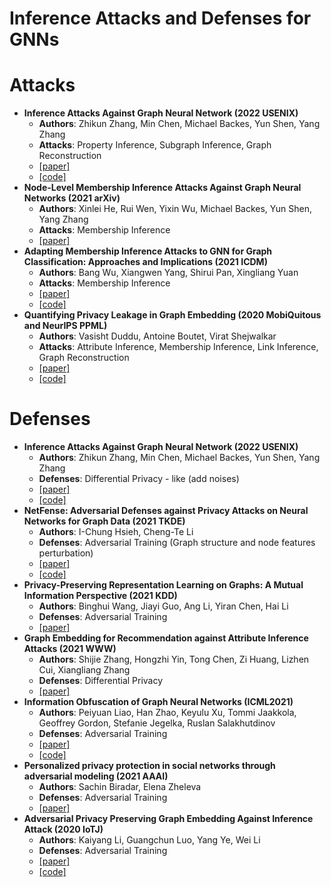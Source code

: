 # Inference Attacks and Defenses for GNNs

# Attacks
- **Inference Attacks Against Graph Neural Network (2022 USENIX)**
  - **Authors**: Zhikun Zhang, Min Chen, Michael Backes, Yun Shen, Yang Zhang
  - **Attacks**: Property Inference, Subgraph Inference, Graph Reconstruction
  - [[paper]](https://www.usenix.org/system/files/sec22summer_zhang-zhikun.pdf)
  - [[code]](https://github.com/Zhangzhk0819/GNN-Embedding-Leaks)
- **Node-Level Membership Inference Attacks Against Graph Neural Networks (2021 arXiv)**
  - **Authors**: Xinlei He, Rui Wen, Yixin Wu, Michael Backes, Yun Shen, Yang Zhang
  - **Attacks**: Membership Inference
  - [[paper]](https://arxiv.org/pdf/2102.05429.pdf)
  <!--- [[code]]()-->
- **Adapting Membership Inference Attacks to GNN for Graph Classification: Approaches and Implications (2021 ICDM)**
  - **Authors**: Bang Wu, Xiangwen Yang, Shirui Pan, Xingliang Yuan
  - **Attacks**: Membership Inference
  - [[paper]](https://arxiv.org/pdf/2110.08760.pdf)
  - [[code]](https://github.com/trustworthygnn/mia-gnn)
- **Quantifying Privacy Leakage in Graph Embedding (2020 MobiQuitous and NeurIPS PPML)**
  - **Authors**: Vasisht Duddu, Antoine Boutet, Virat Shejwalkar
  - **Attacks**: Attribute Inference, Membership Inference, Link Inference, Graph Reconstruction
  - [[paper]](https://arxiv.org/pdf/2010.00906.pdf)
  - [[code]](https://github.com/vasishtduddu/GraphLeaks)


# Defenses
- **Inference Attacks Against Graph Neural Network (2022 USENIX)**
  - **Authors**: Zhikun Zhang, Min Chen, Michael Backes, Yun Shen, Yang Zhang
  - **Defenses**: Differential Privacy - like (add noises)
  - [[paper]](https://www.usenix.org/system/files/sec22summer_zhang-zhikun.pdf)
  - [[code]](https://github.com/Zhangzhk0819/GNN-Embedding-Leaks)
- **NetFense: Adversarial Defenses against Privacy Attacks on Neural Networks for Graph Data (2021 TKDE)**
  - **Authors**: I-Chung Hsieh, Cheng-Te Li
  - **Defenses**: Adversarial Training (Graph structure and node features perturbation)
  - [[paper]](https://arxiv.org/pdf/2106.11865.pdf)
  - [[code]](https://github.com/ICHproject/NetFense/)
- **Privacy-Preserving Representation Learning on Graphs: A Mutual Information Perspective (2021 KDD)**
  - **Authors**: Binghui Wang, Jiayi Guo, Ang Li, Yiran Chen, Hai Li
  - **Defenses**: Adversarial Training
  - [[paper]](https://dl.acm.org/doi/pdf/10.1145/3447548.3467273?casa_token=lyzYuHgLz1QAAAAA:A-Sn-2RXI-uRp7pe-BuvJVVSYNUsbt3mwXANN-DLNTT5NCbEzo11V-cIeT6Y-9z-h8Ea2g7eswM)
  <!--- [[code]] -->
- **Graph Embedding for Recommendation against Attribute Inference Attacks (2021 WWW)**
  - **Authors**: Shijie Zhang, Hongzhi Yin, Tong Chen, Zi Huang, Lizhen Cui, Xiangliang Zhang
  - **Defenses**: Differential Privacy
  - [[paper]](https://dl.acm.org/doi/abs/10.1145/3442381.3449813?casa_token=QJftjQKsufcAAAAA%3Aqpy41OVvbRVL9OId9qiUPgC5I8Knc-QYZIocdut4eSj2_L2Z9dDCwBIo7oYXF2A7_0hihQLh4Kg)
  <!--- [[code]] -->
- **Information Obfuscation of Graph Neural Networks (ICML2021)**
  - **Authors**: Peiyuan Liao, Han Zhao, Keyulu Xu, Tommi Jaakkola, Geoffrey Gordon, Stefanie Jegelka, Ruslan Salakhutdinov
  - **Defenses**: Adversarial Training
  - [[paper]](http://proceedings.mlr.press/v139/liao21a/liao21a.pdf)
  - [[code]](https://github.com/liaopeiyuan/GAL)
- **Personalized privacy protection in social networks through adversarial modeling (2021 AAAI)**
  - **Authors**: Sachin Biradar, Elena Zheleva
  - **Defenses**: Adversarial Training
  - [[paper]](https://www.cs.uic.edu/~elena/pubs/biradar-ppai21.pdf)
  <!--[[code]]-->
- **Adversarial Privacy Preserving Graph Embedding Against Inference Attack (2020 IoTJ)**
  - **Authors**: Kaiyang Li, Guangchun Luo, Yang Ye, Wei Li
  - **Defenses**: Adversarial Training
  - [[paper]](https://arxiv.org/pdf/2008.13072.pdf)
  - [[code]](https://github.com/KaiyangLi1992/Privacy-Preserving-Social-Network-Embedding)
